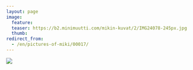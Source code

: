 ```yaml
---
layout: page
image:
  feature:
  teaser: https://b2.minimuutti.com/mikin-kuvat/2/IMG24078-245px.jpg
  thumb:
redirect_from:
  - /en/pictures-of-miki/00017/
---
```


![](https://b2.minimuutti.com/mikin-kuvat/2/IMG24078-800px.jpg)
